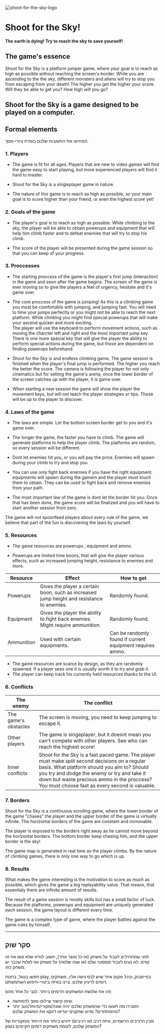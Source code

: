 
![shoot-for-the-sky-logo](https://user-images.githubusercontent.com/74679553/226669991-dbdf8632-ab49-43f5-90d5-fe2a31b2ecad.png)



# Shoot for the Sky!
**The earth is dying! Try to reach the sky to save yourself!**

## The game's essence

Shoot for the Sky is a platform jumper game, where your goal is to reach as high as possible without reaching the screen's border.
While you are ascending to the the sky, different monsters and aliens will try to stop you from escaping from your death!
 The higher you get the higher your score.
 Will they be able to get you? How high will you go?
 
 Shoot for the Sky is a game designed to be played on a computer.
---


## Formal elements

המחישו את התשובות שלכם בעזרת ציורי-מסך.

### 1. Players

 
 * The game is fit for all ages. Players that are new to video games will find the game easy to start playing, but more experienced players will find it hard to master.
 
 * Shoot for the Sky is a singleplayer game in nature.
 
* The nature of this game is to reach as high as possible, so your main goal is to score higher than your friend, or even the highest score yet!

### 2. Goals of the game
* The player's goal is to reach as high as possible. While climbing to the sky, the player will be able to obtain powerups and equipment that will help him climb faster and to defeat enemies that will try to stop his climb.
 
* The score of the player will be presented during the game session so that you can keep of your progress.

### 3. Proccesses


 * The starting proccess of the game is the player's first jump (interaction) in the game and soon after the game begins.
 The screen of the game is ever moving so to give the players a feel of urgency, hesitate and it's game over.
 
 * The core proccess of the game is jumping! As this is a climbing game you most be comfortable with jumping, and jumping fast. You will need to time your jumps perfectly or you might not be able to reach the next platform. While climbing you might find special powerups that will make your 
 ascend quicker and more exciting.                                            
 The player will use the keyboard to perform movement actions, such as moving the charcter left and right and the most important jump key.
 There is one more special key that will give the player the ability to perform special actions during the game, but those are dependent on finding powerups beforehand.
 
 
  * Shoot for the Sky is and endless climbing game. The game session is finished when the player's final jump is performed. The higher you reach the better the score. The camera is following the player for not only cinematics but for setting the game's arena, once the lower border of the screen catches up with the player, it is game over.
 
* When starting a new session the game will show the player the movement keys, but will not teach the player strategies or tips. Those will be up to the player to discover.
 
### 4. Laws of the game

 * The laws are simple. 
 Let the bottom screen border get to you and it's game over.
 * The longer the game, the faster you have to climb.
 The game will generate platforms to help the player climb.
  The platforms are random, so every session will be different.
 * Dont let enemies hit you, or you will pay the price.
  Enemies will spawn during your climb to try and stop you.
 * You can use only fight back enemies if you have the right equipment.
  equipments will spawn during the gamem and the player must touch them to obtain. They can be used to fight back and remove enemies from your path.

 
 * The most important law of the game is dont let the border hit you. Once that has been done, the game score will be finalized and you will have to start another session from zero.
 
 The game will not spoonfeed players about every rule of the game, we believe that part of the fun is discovering the laws by yourself.

 
 

### 5. Resources


* The game resources are powerups , equipment and ammo.

* Powerups are limited time boons, that will give the player various effects, such as increased jumping height, resistance to enemies and more.

|Resource | Effect | How to get|
|---------|--------|-----------|
|Powerups | Gives the player a certain boon, such as increased jump height and resistance to enemies.| Randomly found.
|Equipment|Gives the player the ability to fight back enemies. Might require ammunition.|Randomly found.|
|Ammunition|Used with certain equipments.|Can be randomly found if current equipment requires ammo.|


* The game resources are scarce by design, as they are randomly spawned. If a player sees one it is usually worth it to try and grab it.
* The player can keep track his currently held resources thanks to the UI.

### 6. Conflicts

|The enemy|The conflict|
|---------|------------|
|The game's obstacles| The screen is moving, you need to keep jumping to escape it.|
|Other players|The game is singeplayer, but it doesnt mean you can't compete with other players. See who can reach the highest score!|
|Inner conflicts|Shoot for the Sky is a fast paced game. The player must make split second decisions on a regular basis. What platform should you aim to? Should you try and dodge the enemy or try and take it down but waste precious ammo in the proccess? You must choose fast as every second is valuable.



### 7. Borders


Shoot for the Sky is a continuous scrolling game, where the lower border of the game "chases" the player and the upper border of the game is virtually infinite.
The horizontal borders of the game are constant and immovable.

The player is exposed to the borders right away as he cannot move beyond the horizontal borders.
The bottom border keep chasing him, and the upper border is the sky!

The game map is generated in real time as the player climbs. By the nature of climbing games, there is only one way to go which is up.


### 8. Results


What makes the game interesting is the motivation to score as much as possible, which gives the game a big replayability value.
That means, that essentialy there are infinite amount of results.

The result of a game session is mostly skills but has a small factor of luck.
Because the platforms, powerups and equipment are uniquely generated each session, the game layout is different every time.

The game is a complex type of game, where the player battles against the game rules by himself.

---

## סקר שוק

לפני שמתחילים לעבוד על משחק (או כל מוצר אחר), חשוב לוודא שלא עשו את זה קודם. לא נעים לעבוד סמסטר שלם (או שנה שלמה) על משחק ואז לגלות שכבר יש משחק כזה. 

חפשו בגוגל, בחנות play, בפייסבוק, ובכל מקום אחר שיש לכם גישה אליו, משחקים דומים לרעיון שלכם. ציינו באיזה ביטויי-חיפוש השתמשתם.

זהו את שלושת המשחקים הדומים ביותר. לגבי כל אחד מהם:

* שימו קישור וצילום-מסך להמחשה.
* הסבירו מה תעשו כדי שהמשחק שלכם יהיה שונה/מקורי/מיוחד/טוב יותר מהמתחרים?  מדוע שחקנים יעדיפו דווקא את המשחק שלכם?

מבין הרכיבים הרשמיים, 
איזה רכיב (או רכיבים) ידגיש ביותר את הייחוד והמקוריות של המשחק שלכם, לעומת משחקים דומים הקיימים בשוק?


</div>
